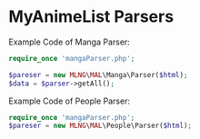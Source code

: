 MyAnimeList Parsers
==========
Example Code of Manga Parser:
```php
require_once 'mangaParser.php';

$pareser = new MLNG\MAL\Manga\Parser($html);
$data = $parser->getAll();
 ```
 
 Example Code of People Parser:
```php
require_once 'mangaParser.php';
$pareser = new MLNG\MAL\People\Parser($html);
 ```
